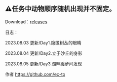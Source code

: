 ## ⚠任务中动物顺序随机出现并不固定。

Download：[releases](https://github.com/ec-to/Json-Teleport/releases)

日志： 

2023.08.03 更新/Day1.隐匿树丛的眼睛

2023.08.04 更新/Day2.立于沙丘的身影

2023.08.05 更新/Day3.湖畔踱步间发现

作者 https://github.com/ec-to
